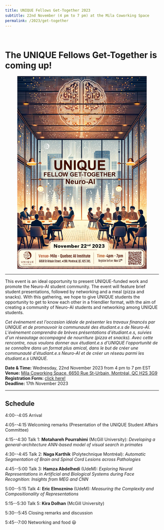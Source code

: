 ```yaml
---
title: UNIQUE Fellows Get-Together 2023
subtitle: 22nd November (4 pm to 7 pm) at the Mila Coworking Space
permalink: /2023/get-together
---
```


<br>

# The UNIQUE Fellows Get-Together is coming up!

<div class="card">
<div class="card-image">
    <figure class="image is-5by2">
    <img src="/assets/img/UNIQUE_Fellows_Get-Together_2023.png" alt="UNIQUE Fellows Get-Together 2023">
    </figure>
</div>
</div>

---

This event is an ideal opportunity to present UNIQUE-funded work and promote the Neuro-AI student community. The event will feature brief student presentations, followed by networking and a meal (pizza and snacks). With this gathering, we hope to give UNIQUE students the opportunity to get to know each other in a friendlier format, with the aim of creating a community of Neuro-AI students and networking among UNIQUE students.

_Cet événement est l'occasion idéale de présenter les travaux financés par UNIQUE et de promouvoir la communauté des étudiant.e.s de Neuro-AI. L'événement comprendra de brèves présentations d'étudiant.e.s, suivies d'un réseautage accompagné de nourriture (pizza et snacks). Avec cette rencontre, nous voulons donner aux étudiant.e.s d'UNIQUE l'opportunité de se connaître dans un format plus amical, dans le but de créer une communauté d'étudiant.e.s Neuro-AI et de créer un réseau parmi les étudiant.e.s UNIQUE._

**Date & Time:** Wednesday, 22nd November 2023 from 4 pm to 7 pm EST<br>
**Venue:** [Mila Coworking Space, 6650 Rue St-Urbain, Montréal, QC H2S 3G9](https://maps.app.goo.gl/455ze7suaPv2p8J6A)<br>
**Registration Form:** [click here!](https://forms.gle/1EukVAKGiBwMACHM6)<br>
**Deadline:** 17th November 2023

---

## Schedule

4:00--4:05 Arrival

4:05--4:15 Welcoming remarks (Presentation of the UNIQUE Student Affairs Committee)

4:15--4:30 Talk 1: **Motahareh Pourrahimi** (McGill University): _Developing a general-architecture ANN-based model of visual search in primates_

4:30--4:45 Talk 2: **Naga Karthik** (Polytechnique Montréal): _Automatic Segmentation of Brain and Spinal Cord Lesions across Pathologies_

4:45--5:00 Talk 3: **Hamza Abdelhedi** (UdeM): _Exploring Neural Representations in Artificial and Biological Systems during Face Recognition: Insights from MEG and CNN_

5:00--5:15 Talk 4: **Eric Elmoznino** (UdeM): _Measuring the Complexity and Compositionality of Representations_

5:15--5:30 Talk 5: **Kira Dolhan** (McGill University)

5:30--5:45 Closing remarks and discussion

5:45--7:00 Networking and food 😃
